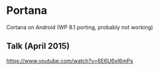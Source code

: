 # Portana
Cortana on Android (WP 8.1 porting, probably not working)

## Talk (April 2015)
https://www.youtube.com/watch?v=6E6U6xI6mPs
